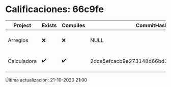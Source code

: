 # Calificaciones: 66c9fe
|Project|Exists|Compiles|CommitHash|CommitDate|CheckDate|Comments|
|-|-|-|-|-|-|-|
|Arreglos|❌|❌|NULL|NULL|21-10-2020 21:00:34|No se encontró el archivo en PracticasComputacionI/Arreglos/Arreglos.cpp|
|Calculadora|✔️|✔️|2dce5efcacb9e273148d66bd3c8fab4d8c9d80e7|12-10-2020 17:31:53|15-10-2020 21:24:36|nan|

Última actualización: 21-10-2020 21:00
